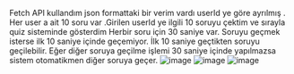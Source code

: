 Fetch API kullandım json formattaki bir verim vardı userId ye göre ayrılmış . Her user a ait 10 soru var .Girilen userId ye ilgili 10 soruyu çektim ve sırayla quiz sisteminde gösterdim  Herbir soru için 30 saniye var. Soruyu geçmek isterse ilk 10 saniye içinde geçemiyor. İlk 10 saniye geçtikten soruyu geçilebilir. Eğer diğer soruya geçilme işlemi 30 saniye içinde yapılmazsa sistem otomatikmen diğer soruya geçer.
![image](https://github.com/sevval14/JavaScriptTestSystem/assets/80068002/53dc302e-4bc0-4f46-b56a-39f8934358cf)
![image](https://github.com/sevval14/JavaScriptTestSystem/assets/80068002/df20bf94-65b3-43e1-9527-c8d28899db24)
![image](https://github.com/sevval14/JavaScriptTestSystem/assets/80068002/9cf3060b-654f-4043-99de-4bd1725f81e3)
